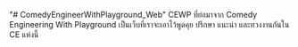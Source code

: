 "# ComedyEngineerWithPlayground_Web" 
CEWP ที่ย่อมาจาก Comedy Engineering With Playground เป็นเว็บที่เราจะเอาไว้พูดคุย ปรึกษา แนะนำ และทวงงานกันใน CE แห่งนี้ 